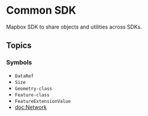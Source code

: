 # Common SDK

Mapbox SDK to share objects and utilities across SDKs. 

## Topics

### Symbols

- ``DataRef``
- ``Size``
- ``Geometry-class``
- ``Feature-class``
- ``FeatureExtensionValue``
- <doc:Network>
